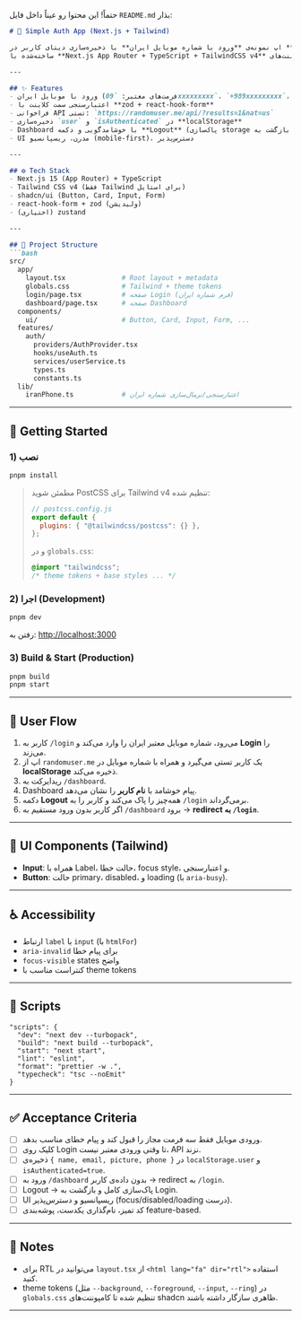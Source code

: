 حتماً! این محتوا رو عیناً داخل فایل `README.md` بذار:

````markdown
# 📱 Simple Auth App (Next.js + Tailwind)

اپ نمونه‌ی **ورود با شماره موبایل ایران** با ذخیره‌سازی دیتای کاربر در **localStorage** و نمایش در **Dashboard**.  
ساخته‌شده با **Next.js App Router + TypeScript + TailwindCSS v4** و کامپوننت‌های **shadcn/ui**.

---

## ✨ Features
- ورود با موبایل ایران (فرمت‌های معتبر: `09xxxxxxxxx`، `+989xxxxxxxxx`، `00989xxxxxxxxx`)
- اعتبارسنجی سمت کلاینت با **zod + react-hook-form**
- فراخوانی API تستی: `https://randomuser.me/api/?results=1&nat=us`
- ذخیره‌سازی `user` و `isAuthenticated` در **localStorage**
- Dashboard با خوشامدگویی و دکمه **Logout** (پاک‌سازی storage و بازگشت به Login)
- UI مدرن، ریسپانسیو (mobile-first)، دسترس‌پذیر

---

## ⚙️ Tech Stack
- Next.js 15 (App Router) + TypeScript
- Tailwind CSS v4 (فقط Tailwind برای استایل)
- shadcn/ui (Button, Card, Input, Form)
- react-hook-form + zod (ولیدیشن)
- (اختیاری) zustand

---

## 📂 Project Structure
```bash
src/
  app/
    layout.tsx              # Root layout + metadata
    globals.css             # Tailwind + theme tokens
    login/page.tsx          # صفحه Login (فرم شماره ایران)
    dashboard/page.tsx      # صفحه Dashboard
  components/
    ui/                     # Button, Card, Input, Form, ...
  features/
    auth/
      providers/AuthProvider.tsx
      hooks/useAuth.ts
      services/userService.ts
      types.ts
      constants.ts
  lib/
    iranPhone.ts            # اعتبارسنجی/نرمال‌سازی شماره ایران
````

---

## 🚀 Getting Started

### 1) نصب

```bash
pnpm install
```

> مطمئن شوید PostCSS برای Tailwind v4 تنظیم شده:
>
> ```js
> // postcss.config.js
> export default {
>   plugins: { "@tailwindcss/postcss": {} },
> };
> ```
>
> و در `globals.css`:
>
> ```css
> @import "tailwindcss";
> /* theme tokens + base styles ... */
> ```

### 2) اجرا (Development)

```bash
pnpm dev
```

رفتن به: [http://localhost:3000](http://localhost:3000)

### 3) Build & Start (Production)

```bash
pnpm build
pnpm start
```

---

## 🔄 User Flow

1. کاربر به `/login` می‌رود، شماره موبایل معتبر ایران را وارد می‌کند و **Login** را می‌زند.
2. اپ از `randomuser.me` یک کاربر تستی می‌گیرد و همراه با شماره موبایل در **localStorage** ذخیره می‌کند.
3. ریدایرکت به `/dashboard`.
4. Dashboard پیام خوشامد با **نام کاربر** را نشان می‌دهد.
5. دکمه **Logout** همه‌چیز را پاک می‌کند و کاربر را به `/login` برمی‌گرداند.
6. اگر کاربر بدون ورود مستقیم به `/dashboard` برود → **redirect به `/login`**.

---

## 🧩 UI Components (Tailwind)

* **Input**: همراه با Label، حالت خطا، focus style، و اعتبارسنجی.
* **Button**: حالت primary، disabled، و loading (با `aria-busy`).

---

## ♿ Accessibility

* ارتباط `label` با `input` (با `htmlFor`)
* `aria-invalid` برای پیام خطا
* `focus-visible` states واضح
* کنتراست مناسب با theme tokens

---

## 📘 Scripts

```jsonc
"scripts": {
  "dev": "next dev --turbopack",
  "build": "next build --turbopack",
  "start": "next start",
  "lint": "eslint",
  "format": "prettier -w .",
  "typecheck": "tsc --noEmit"
}
```

---

## ✅ Acceptance Criteria

* [ ] ورودی موبایل فقط سه فرمت مجاز را قبول کند و پیام خطای مناسب بدهد.
* [ ] کلیک روی Login تا وقتی ورودی معتبر نیست، API نزند.
* [ ] ذخیره‌ی `{ name, email, picture, phone }` در `localStorage.user` و `isAuthenticated=true`.
* [ ] ورود به `/dashboard` بدون داده‌ی کاربر → redirect به `/login`.
* [ ] Logout → پاک‌سازی کامل و بازگشت به Login.
* [ ] UI ریسپانسیو و دسترس‌پذیر (focus/disabled/loading درست).
* [ ] کد تمیز، نام‌گذاری یکدست، پوشه‌بندی feature-based.

---

## 📝 Notes

* برای RTL می‌توانید در `layout.tsx` از `<html lang="fa" dir="rtl">` استفاده کنید.
* theme tokens (مثل `--background`, `--foreground`, `--input`, `--ring`) در `globals.css` تنظیم شده تا کامپوننت‌های shadcn ظاهری سازگار داشته باشند.

---

```
```
